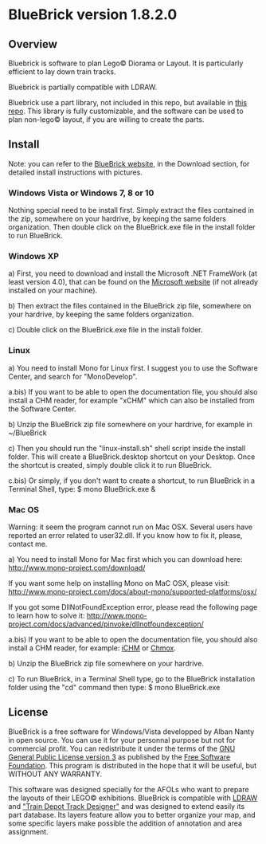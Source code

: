 # BlueBrick version 1.8.2.0

## Overview
Bluebrick is software to plan Lego© Diorama or Layout. It is particularly efficient
to lay down train tracks.

Bluebrick is partially compatible with LDRAW.

Bluebrick use a part library, not included in this repo, but available in [this repo](https://bitbucket.org/bluebrick/bluebrick.bitbucket.org). This library is fully customizable,
and the software can be used to plan non-lego© layout, if you are willing to create the parts.

## Install

Note: you can refer to the [BlueBrick website](http://bluebrick.lswproject.com/),
in the Download section, for detailed install instructions with pictures.

### Windows Vista or Windows 7, 8 or 10
Nothing special need to be install first. Simply extract the files contained in
the zip, somewhere on your hardrive, by keeping the same folders organization.
Then double click on the BlueBrick.exe file in the install folder to run
BlueBrick.

### Windows XP
a) First, you need to download and install the Microsoft .NET FrameWork (at
least version 4.0), that can be found on the 
[Microsoft website](http://www.microsoft.com/en-us/download/details.aspx?id=17851) 
(if not already installed on your machine).

b) Then extract the files contained in the BlueBrick zip file, somewhere on
your hardrive, by keeping the same folders organization.

c) Double click on the BlueBrick.exe file in the install folder.

### Linux
a) You need to install Mono for Linux first. I suggest you to use the Software
Center, and search for "MonoDevelop".

a.bis) If you want to be able to open the documentation file, you should also
install a CHM reader, for example "xCHM" which can also be installed from the
Software Center.

b) Unzip the BlueBrick zip file somewhere on your hardrive, for example
in ~/BlueBrick

c) Then you should run the "linux-install.sh" shell script inside the install
folder. This will create a BlueBrick.desktop shortcut on your Desktop. Once the
shortcut is created, simply double click it to run BlueBrick.

c.bis) Or simply, if you don't want to create a shortcut, to run BlueBrick in
a Terminal Shell, type:
$ mono BlueBrick.exe &

### Mac OS
Warning: it seem the program cannot run on Mac OSX. Several users have reported an
error related to user32.dll. If you know how to fix it, please, contact me.

a) You need to install Mono for Mac first which you can download here:
http://www.mono-project.com/download/

If you want some help on installing Mono on MaC OSX, please visit:
http://www.mono-project.com/docs/about-mono/supported-platforms/osx/

If you got some DllNotFoundException error, please read the following page
to learn how to solve it:
http://www.mono-project.com/docs/advanced/pinvoke/dllnotfoundexception/

a.bis) If you want to be able to open the documentation file, you should also
install a CHM reader, for example: 
[iCHM](http://www.macupdate.com/app/mac/28171/ichm)
or [Chmox](http://chmox.sourceforge.net/).

b) Unzip the BlueBrick zip file somewhere on your hardrive.

c) To run BlueBrick, in a Terminal Shell type, go to the BlueBrick installation
folder using the "cd" command then type:
$ mono BlueBrick.exe

## License

BlueBrick is a free software for Windows/Vista developped by Alban Nanty in
open source. You can use it for your personnal purpose but not for commercial
profit. You can redistribute it under the terms of the [GNU General Public
License version 3](http://www.gnu.org/licenses/) as published by the [Free
Software Foundation](http://www.fsf.org/licensing/licenses/gpl.html). This
program is distributed in the hope that it will be useful, but WITHOUT ANY
WARRANTY.

This software was designed specially for the AFOLs who want to prepare the
layouts of their LEGO© exhibitions. BlueBrick is compatible with [LDRAW](http://www.ldraw.org/)
and ["Train Depot Track Designer"](http://www.ngltc.org/Train_Depot/td.htm)
and was designed to extend easily
its part database. Its layers feature allow you to better organize your map,
and some specific layers make possible the addition of annotation and area
assignment.